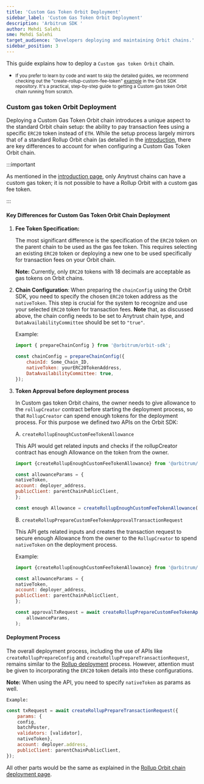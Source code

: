 ```yaml
---
title: 'Custom Gas Token Orbit Deployment'
sidebar_label: 'Custom Gas Token Orbit Deployment'
description: 'Arbitrum SDK '
author: Mehdi Salehi
sme: Mehdi Salehi
target_audience: 'Developers deploying and maintaining Orbit chains.'
sidebar_position: 3
---
```

This guide explains how to deploy a `Custom gas token Orbit` chain.

  - <small>If you prefer to learn by code and want to skip the detailed guides, we recommend checking out the "create-rollup-custom-fee-token" <a href="https://github.com/OffchainLabs/arbitrum-orbit-sdk/blob/main/examples/create-rollup-custom-fee-token/index.ts">example</a> in the Orbit SDK repository. It's a practical, step-by-step guide to getting a Custom gas token Orbit chain running from scratch.</small>

### Custom gas token Orbit Deployment

Deploying a Custom Gas Token Orbit chain introduces a unique aspect to the standard Orbit chain setup: the ability to pay transaction fees using a specific `ERC20` token instead of `ETH`. While the setup process largely mirrors that of a standard <a data-quicklook-from="arbitrum-rollup-chain">Rollup Orbit chain</a> (as detailed in the [introduction](introduction.md), there are key differences to account for when configuring a Custom Gas Token Orbit chain.

:::important

As mentioned in the [introduction page](introduction.md), only Anytrust chains can have a custom gas token; it is not possible to have a Rollup Orbit with a custom gas fee token.

:::

#### Key Differences for Custom Gas Token Orbit Chain Deployment

1. **Fee Token Specification:** 

    The most significant difference is the specification of the `ERC20` token on the parent chain to be used as the gas fee token. This requires selecting an existing `ERC20` token or deploying a new one to be used specifically for transaction fees on your Orbit chain.
    
    **Note:** Currently, only `ERC20` tokens with 18 decimals are acceptable as gas tokens on Orbit chains.

2. **Chain Configuration**: When preparing the `chainConfig` using the Orbit SDK, you need to specify the chosen `ERC20` token address as the `nativeToken`. This step is crucial for the system to recognize and use your selected `ERC20` token for transaction fees.
**Note** that, as discussed above, the chain config needs to be set to Anytrust chain type, and `DataAvailabilityCommittee` should be set to `"true"`.

   Example:
   ```js
   import { prepareChainConfig } from '@arbitrum/orbit-sdk';

   const chainConfig = prepareChainConfig({
       chainId: Some_Chain_ID,
       nativeToken: yourERC20TokenAddress,
       DataAvailabilityCommittee: true,
   });
   ```

3. **Token Approval before deployment process**

    In Custom gas token Orbit chains, the owner needs to give allowance to the `rollupCreator` contract before starting the deployment process, so that `RollupCreator` can spend enough tokens for the deployment process. For this purpose we defined two APIs on the Orbit SDK:

   A. `createRollupEnoughCustomFeeTokenAllowance`
   
    This API would get related inputs and checks if the rollupCreator contract has enough Allowance on the token from the owner.
   
    ```js
    import {createRollupEnoughCustomFeeTokenAllowance} from '@arbitrum/orbit-sdk';

    const allowanceParams = {
    nativeToken,
    account: deployer_address,
    publicClient: parentChainPublicClient,
    };

    const enough Allowance = createRollupEnoughCustomFeeTokenAllowance(allowanceParams)
    ```

   B. `createRollupPrepareCustomFeeTokenApprovalTransactionRequest`
   
    This API gets related inputs and creates the transaction request to secure enough Allowance from the owner to the `RollupCreator` to spend `nativeToken` on the deployment process.
    
    Example:
   
    ```js
    import {createRollupEnoughCustomFeeTokenAllowance} from '@arbitrum/orbit-sdk';

    const allowanceParams = {
    nativeToken,
    account: deployer_address,
    publicClient: parentChainPublicClient,
    };

    const approvalTxRequest = await createRollupPrepareCustomFeeTokenApprovalTransactionRequest(
        allowanceParams,
    );
    ```

#### Deployment Process

The overall deployment process, including the use of APIs like `createRollupPrepareConfig` and `createRollupPrepareTransactionRequest`, remains similar to the [Rollup deployment](deployment-rollup.md) process. However, attention must be given to incorporating the `ERC20` token details into these configurations.

**Note:** When using the API, you need to specify `nativeToken` as params as well.

    Example:

```js
const txRequest = await createRollupPrepareTransactionRequest({
    params: {
    config,
    batchPoster,
    validators: [validator],
    nativeToken},
    account: deployer.address,
    publicClient: parentChainPublicClient,
});
```

All other parts would be the same as explained in the [Rollup Orbit chain deployment page](deployment-rollup.md).
